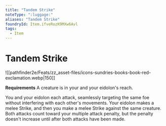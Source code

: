 ```yaml
---
title: "Tandem Strike"
noteType: ":luggage:"
aliases: "Tandem Strike"
foundryId: Item.ifveRozK9MXw6Avl
tags:
  - Item
---
```


# Tandem Strike
![[pathfinder2e/Feats/zz_asset-files/icons-sundries-books-book-red-exclamation.webp|150]]

**Requirements** A creature is in your and your eidolon's reach.

You and your eidolon each attack, seamlessly targeting the same foe without interfering with each other's movements. Your eidolon makes a melee Strike, and then you make a melee Strike against the same creature. Both attacks count toward your multiple attack penalty, but the penalty doesn't increase until after both attacks have been made.
